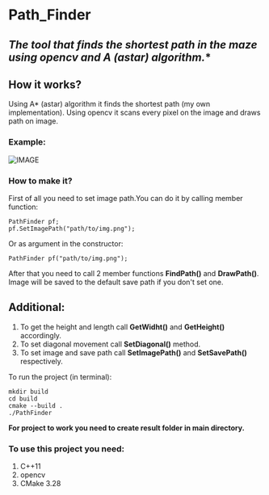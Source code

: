 # Path_Finder
## **The tool that finds the shortest path in the maze using opencv and A* (astar) algorithm.**

## How it works?
Using A* (astar) algorithm it finds the shortest path (my own implementation).
Using opencv it scans every pixel on the image and draws path on image. 

### **Example:**
![IMAGE](https://github.com/user-attachments/assets/9925c626-6610-4a75-8ff8-8216442f4a33)

### How to make it? 
First of all you need to set image path.You can do it by calling member function:
```
PathFinder pf;
pf.SetImagePath("path/to/img.png");
```

Or as argument in the constructor:
```
PathFinder pf("path/to/img.png");
```

After that you need to call 2 member functions **FindPath()** and **DrawPath()**.
Image will be saved to the default save path if you don't set one.

## Additional:
1. To get the height and length call **GetWidht()** and **GetHeight()** accordingly.
2. To set diagonal movement call **SetDiagonal()** method.
3. To set image and save path call **SetImagePath()** and **SetSavePath()** respectively.  

To run the project (in terminal):
```
mkdir build
cd build
cmake --build .
./PathFinder 
```
**For project to work you need to create result folder in main directory.**  

### To use this project you need:
  1. C++11
  2. opencv
  3. CMake 3.28


  
